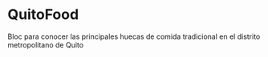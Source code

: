 # QuitoFood
Bloc para conocer las principales huecas de comida tradicional en el distrito metropolitano de Quito
